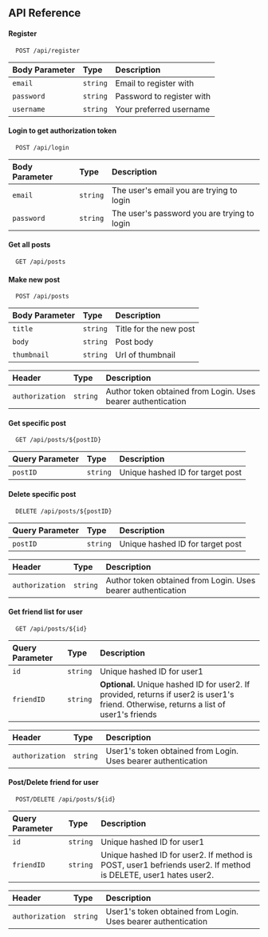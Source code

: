 
## API Reference

#### Register

```
  POST /api/register
```

| Body Parameter | Type     | Description                |
| :-------- | :------- | :------------------------- |
| `email` | `string` |  Email to register with |
| `password` | `string` |  Password to register with|
| `username` | `string` |  Your preferred username |

#### Login to get authorization token

```
  POST /api/login
```

| Body Parameter | Type     | Description                |
| :-------- | :------- | :------------------------- |
| `email` | `string` |  The user's email you are trying to login |
| `password` | `string` |  The user's password you are trying to login |

#### Get all posts

```
  GET /api/posts
```

#### Make new post
```
  POST /api/posts
```
| Body Parameter | Type     | Description                |
| :-------- | :------- | :------------------------- |
| `title` | `string` |  Title for the new post |
| `body` | `string` |  Post body |
| `thumbnail` | `string` |  Url of thumbnail |

| Header | Type | Description
| :-------- | :------- | :------------------------- |
| `authorization` | `string` | Author token obtained from Login. Uses bearer authentication

#### Get specific post
```
  GET /api/posts/${postID}
```
| Query Parameter | Type     | Description                |
| :-------- | :------- | :------------------------- |
| `postID` | `string` |  Unique hashed ID for target post |

#### Delete specific post
```
  DELETE /api/posts/${postID}
```
| Query Parameter | Type     | Description                |
| :-------- | :------- | :------------------------- |
| `postID` | `string` |  Unique hashed ID for target post |

| Header | Type | Description
| :-------- | :------- | :------------------------- |
| `authorization` | `string` | Author token obtained from Login. Uses bearer authentication

#### Get friend list for user
```
  GET /api/posts/${id}
```
| Query Parameter | Type     | Description                |
| :-------- | :------- | :------------------------- |
| `id` | `string` |  Unique hashed ID for user1 |
| `friendID` | `string` |  __Optional.__ Unique hashed ID for user2. If provided, returns if user2 is user1's friend. Otherwise, returns a list of user1's friends |

| Header | Type | Description
| :-------- | :------- | :------------------------- |
| `authorization` | `string` | User1's token obtained from Login. Uses bearer authentication

#### Post/Delete friend for user
```
  POST/DELETE /api/posts/${id}
```
| Query Parameter | Type     | Description                |
| :-------- | :------- | :------------------------- |
| `id` | `string` |  Unique hashed ID for user1 |
| `friendID` | `string` |  Unique hashed ID for user2. If method is POST, user1 befriends user2. If method is DELETE, user1 hates user2. |

| Header | Type | Description
| :-------- | :------- | :------------------------- |
| `authorization` | `string` | User1's token obtained from Login. Uses bearer authentication
